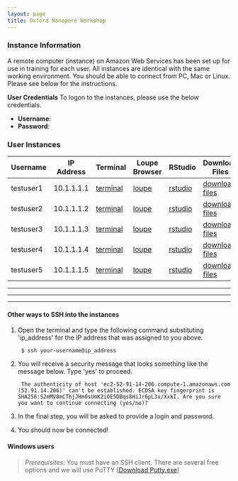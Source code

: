 ```yaml
---
layout: page
title: Oxford Nanopore Workshop
---
```


### Instance Information 

A remote computer (instance) on Amazon Web Services has been set up for use in training for each user. All instances are identical with the same working environment. You should be able to connect from PC, Mac or Linux. Please see below for the instructions.

**User Credentials**
To logon to the instances, please use the below credentials. 

- **Username**: 
- **Password**: 

### User Instances

Username   |  IP Address  |  Terminal                                                                   |  Loupe Browser                                               |  RStudio                                                       |  Download Files
-----------|--------------|-----------------------------------------------------------------------------|--------------------------------------------------------------|----------------------------------------------------------------|----------------------------------------------------------------
testuser1  |  10.1.1.1.1  |  <a href='http://10.1.1.1.1:8888/terminals/1' target='_blank'>terminal</a>  |  <a href='http://10.1.1.1.1:3000' target='_blank'>loupe</a>  |  <a href='http://10.1.1.1.1:8787' target='_blank'>rstudio</a>  |  <a href='http://10.1.1.1.1' target='_blank'>download files</a>
testuser2  |  10.1.1.1.2  |  <a href='http://10.1.1.1.2:8888/terminals/1' target='_blank'>terminal</a>  |  <a href='http://10.1.1.1.2:3000' target='_blank'>loupe</a>  |  <a href='http://10.1.1.1.2:8787' target='_blank'>rstudio</a>  |  <a href='http://10.1.1.1.2' target='_blank'>download files</a>
testuser3  |  10.1.1.1.3  |  <a href='http://10.1.1.1.3:8888/terminals/1' target='_blank'>terminal</a>  |  <a href='http://10.1.1.1.3:3000' target='_blank'>loupe</a>  |  <a href='http://10.1.1.1.3:8787' target='_blank'>rstudio</a>  |  <a href='http://10.1.1.1.3' target='_blank'>download files</a>
testuser4  |  10.1.1.1.4  |  <a href='http://10.1.1.1.4:8888/terminals/1' target='_blank'>terminal</a>  |  <a href='http://10.1.1.1.4:3000' target='_blank'>loupe</a>  |  <a href='http://10.1.1.1.4:8787' target='_blank'>rstudio</a>  |  <a href='http://10.1.1.1.4' target='_blank'>download files</a>
testuser5  |  10.1.1.1.5  |  <a href='http://10.1.1.1.5:8888/terminals/1' target='_blank'>terminal</a>  |  <a href='http://10.1.1.1.5:3000' target='_blank'>loupe</a>  |  <a href='http://10.1.1.1.5:8787' target='_blank'>rstudio</a>  |  <a href='http://10.1.1.1.5' target='_blank'>download files</a>


***
***
***

#### Other ways to SSH into the instances

1. Open the terminal and type the following command substituting 'ip_address' for the IP address that was assigned to you above. 

        $ ssh your-username@ip_address

2. You will receive a security message that looks something like the message below. Type 'yes' to proceed.

        The authenticity of host 'ec2-52-91-14-206.compute-1.amazonaws.com (52.91.14.206)' can't be established. ECDSA key fingerprint is SHA256:S2mMV8mCThjJHm0sUmK2iOE5DBqs8HiJr6pL3x/XxkI. Are you sure you want to continue connecting (yes/no)?

3. In the final step, you will be asked to provide a login and password. 

4. You should now be connected!

#### **Windows users**

> *Prerequisites*: You must have an SSH client. There are several free options and we will use PuTTY [[Download Putty.exe](http://www.chiark.greenend.org.uk/~sgtatham/putty/download.html)]
